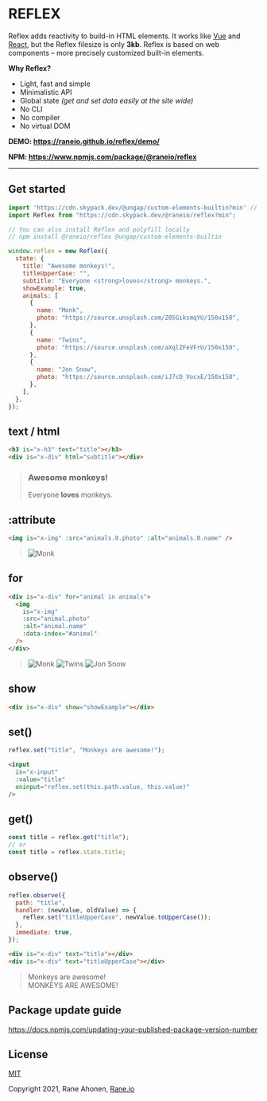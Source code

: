# REFLEX

Reflex adds reactivity to build-in HTML elements. It works like [Vue](https://vuejs.org) and [React](https://reactjs.org/), but the Reflex filesize is only **3kb**. Reflex is based on web components – more precisely customized built-in elements.

**Why Reflex?**

- Light, fast and simple
- Minimalistic API
- Global state _(get and set data easily at the site wide)_
- No CLI
- No compiler
- No virtual DOM

**DEMO: https://raneio.github.io/reflex/demo/**

**NPM: https://www.npmjs.com/package/@raneio/reflex**

---

## Get started

```javascript
import 'https://cdn.skypack.dev/@ungap/custom-elements-builtin?min' // Polyfill for Safari
import Reflex from "https://cdn.skypack.dev/@raneio/reflex?min";

// You can also install Reflex and polyfill locally
// npm install @raneio/reflex @ungap/custom-elements-builtin

window.reflex = new Reflex({
  state: {
    title: "Awesome monkeys!",
    titleUpperCase: "",
    subtitle: "Everyone <strong>loves</strong> monkeys.",
    showExample: true,
    animals: [
      {
        name: "Monk",
        photo: "https://source.unsplash.com/Z05GiksmqYU/150x150",
      },
      {
        name: "Twins",
        photo: "https://source.unsplash.com/aXqlZFeVFrU/150x150",
      },
      {
        name: "Jon Snow",
        photo: "https://source.unsplash.com/iJ7cD_VocxE/150x150",
      },
    ],
  },
});
```

## text / html

```html
<h3 is="x-h3" text="title"></h3>
<div is="x-div" html="subtitle"></div>
```

> ### Awesome monkeys!
>
> Everyone **loves** monkeys.

## :attribute

```html
<img is="x-img" :src="animals.0.photo" :alt="animals.0.name" />
```

> ![Monk](https://source.unsplash.com/Z05GiksmqYU/150x150)

## for

```html
<div is="x-div" for="animal in animals">
  <img
    is="x-img"
    :src="animal.photo"
    :alt="animal.name"
    :data-index="#animal"
  /> 
</div>
```

> ![Monk](https://source.unsplash.com/Z05GiksmqYU/150x150) ![Twins](https://source.unsplash.com/aXqlZFeVFrU/150x150) ![Jon Snow](https://source.unsplash.com/iJ7cD_VocxE/150x150)

## show

```html
<div is="x-div" show="showExample"></div>
```

## set()

```javascript
reflex.set("title", "Monkeys are awesome!");
```

```html
<input
  is="x-input"
  :value="title"
  oninput="reflex.set(this.path.value, this.value)"
/>
```

## get()

```javascript
const title = reflex.get("title");
// or
const title = reflex.state.title;
```

## observe()

```javascript
reflex.observe({
  path: "title",
  handler: (newValue, oldValue) => {
    reflex.set("titleUpperCase", newValue.toUpperCase());
  },
  immediate: true,
});
```

```html
<div is="x-div" text="title"></div>
<div is="x-div" text="titleUpperCase"></div>
```

> Monkeys are awesome!  
> MONKEYS ARE AWESOME!

## Package update guide
https://docs.npmjs.com/updating-your-published-package-version-number

## License

[MIT](http://opensource.org/licenses/MIT)

Copyright 2021, Rane Ahonen, [Rane.io](https://rane.io)
